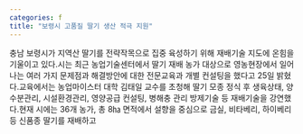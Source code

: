 ```yaml
---
categories: f
title: "보령시 고품질 딸기 생산 적극 지원"
---
```

충남 보령시가 지역산 딸기를 전략작목으로 집중 육성하기 위해 재배기술 지도에 온힘을 기울이고 있다.시는 최근 농업기술센터에서 딸기 재배 농가 대상으로 영농현장에서 일어나는 여러 가지 문제점과 해결방안에 대한 전문교육과 개별 컨설팅을 했다고 25일 밝혔다.교육에서는 농업마이스터 대학 김태일 교수를 초청해 딸기 모종 정식 후 생육상태, 양수분관리, 시설환경관리, 영양공급 컨설팅, 병해충 관리 방제기술 등 재배기술을 강연했다.현재 시에는 36개 농가, 총 8㏊ 면적에서 설향을 중심으로 금실, 비타베리, 하이베리 등 신품종 딸기를 재배하고